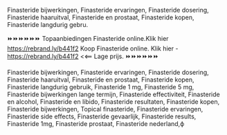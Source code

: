 Finasteride bijwerkingen, Finasteride ervaringen, Finasteride dosering, Finasteride haaruitval, Finasteride en prostaat, Finasteride kopen, Finasteride langdurig gebru.

⏩⏩⏩⏩⏩⏩
Topaanbiedingen Finasteride online.Klik hier   https://rebrand.ly/b441f2
Koop Finasteride online. Klik hier - https://rebrand.ly/b441f2
<<== Lage prijs.
⏩⏩⏩⏩⏩⏩

Finasteride bijwerkingen,
Finasteride ervaringen,
Finasteride dosering,
Finasteride haaruitval,
Finasteride en prostaat,
Finasteride kopen,
Finasteride langdurig gebruik,
Finasteride 1 mg,
Finasteride 5 mg,
Finasteride bijwerkingen lange termijn,
Finasteride effectiviteit,
Finasteride en alcohol,
Finasteride en libido,
Finasteride resultaten,
Finasteride kopen,
Finasteride bijwerkingen,
Topical finasteride,
Finasteride ervaringen,
Finasteride side effects,
Finasteride gevaarlijk,
Finasteride results,
Finasteride 1mg,
Finasteride prostaat,
Finasteride nederland,ф
